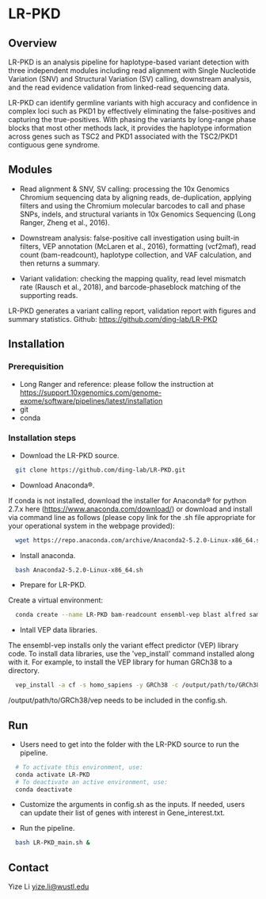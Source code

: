 # LR-PKD

## Overview

LR-PKD is an analysis pipeline for haplotype-based variant detection with three independent modules including read alignment with Single Nucleotide Variation (SNV) and Structural Variation (SV) calling, downstream analysis, and the read evidence validation from linked-read sequencing data. 

LR-PKD can identify germline variants with high accuracy and confidence in complex loci such as PKD1 by effectively eliminating the false-positives and capturing the true-positives. With phasing the variants by long-range phase blocks that most other methods lack, it provides the haplotype information across genes such as TSC2 and PKD1 associated with the TSC2/PKD1 contiguous gene syndrome.

## Modules

* Read alignment & SNV, SV calling: processing the 10x Genomics Chromium sequencing data by aligning reads, de-duplication, applying filters and using the Chromium molecular barcodes to call and phase SNPs, indels, and structural variants in 10x Genomics Sequencing (Long Ranger, Zheng et al., 2016).

* Downstream analysis: false-positive call investigation using built-in filters, VEP annotation (McLaren et al., 2016), formatting (vcf2maf), read count (bam-readcount), haplotype collection, and VAF calculation, and then returns a summary. 

* Variant validation: checking the mapping quality, read level mismatch rate (Rausch et al., 2018), and barcode-phaseblock matching of the supporting reads.

LR-PKD generates a variant calling report, validation report with figures and summary statistics. Github: https://github.com/ding-lab/LR-PKD

## Installation

### Prerequisition
* Long Ranger and reference: please follow the instruction at https://support.10xgenomics.com/genome-exome/software/pipelines/latest/installation
* git
* conda

### Installation steps
* Download the LR-PKD source.
```sh
  git clone https://github.com/ding-lab/LR-PKD.git
```
* Download Anaconda®.

If conda is not installed, download the installer for Anaconda® for python 2.7.x here (https://www.anaconda.com/download/) or download and install via command line as follows (please copy link for the .sh file appropriate for your operational system in the webpage provided):
```sh
  wget https://repo.anaconda.com/archive/Anaconda2-5.2.0-Linux-x86_64.sh
```

* Install anaconda.
```sh
  bash Anaconda2-5.2.0-Linux-x86_64.sh
```

* Prepare for LR-PKD.

Create a virtual environment:
```sh
  conda create --name LR-PKD bam-readcount ensembl-vep blast alfred samtools
```

* Intall VEP data libraries.

The ensembl-vep installs only the variant effect predictor (VEP) library code. To install data libraries, use the 'vep_install' command installed along with it. For example, to install the VEP library for human GRCh38 to a directory.
```sh
  vep_install -a cf -s homo_sapiens -y GRCh38 -c /output/path/to/GRCh38/vep --CONVERT
```
/output/path/to/GRCh38/vep needs to be included in the config.sh.

## Run
* Users need to get into the folder with the LR-PKD source to run the pipeline.
```sh
  # To activate this environment, use:
  conda activate LR-PKD
  # To deactivate an active environment, use:
  conda deactivate
```

* Customize the arguments in config.sh as the inputs. If needed, users can update their list of genes with interest in Gene_interest.txt.

* Run the pipeline.
```sh
  bash LR-PKD_main.sh &
```
 
## Contact
Yize Li yize.li@wustl.edu









